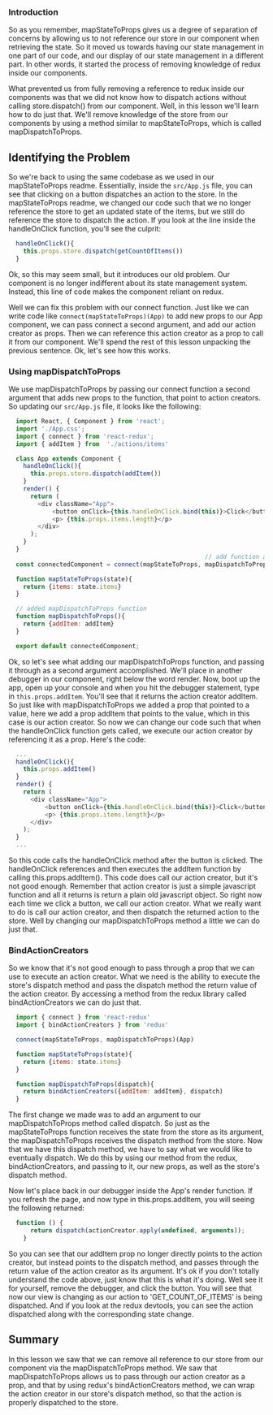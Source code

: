 ### Introduction

So as you remember, mapStateToProps gives us a degree of separation of concerns by allowing us to not reference our store in our component when retrieving the state.  So it moved us towards having our state management in one part of our code, and our display of our state management in a different part.  In other words, it started the process of removing knowledge of redux inside our components.  

What prevented us from fully removing a reference to redux inside our components was that we did not know how to dispatch actions without calling store.dispatch() from our component.  Well, in this lesson we'll learn how to do just that.  We'll remove knowledge of the store from our components by using a method similar to mapStateToProps, which is called mapDispatchToProps.

## Identifying the Problem

So we're back to using the same codebase as we used in our mapStateToProps readme.  Essentially, inside the `src/App.js` file, you can see that clicking on a button dispatches an action to the store.  In the mapStateToProps readme, we changed our code such that we no longer reference the store to get an updated state of the items, but we still do reference the store to dispatch the action.  If you look at the line inside the handleOnClick function, you'll see the culprit:

```javascript
  handleOnClick(){
    this.props.store.dispatch(getCountOfItems())
  }
```

Ok, so this may seem small, but it introduces our old problem.  Our component is no longer indifferent about its state management system.  Instead, this line of code makes the component reliant on redux.  

Well we can fix this problem with our connect function.  Just like we can write code like `connect(mapStateToProps)(App)` to add new props to our App component, we can pass connect a second argument, and add our action creator as props.  Then we can reference this action creator as a prop to call it from our component.  We'll spend the rest of this lesson unpacking the previous sentence.  Ok, let's see how this works.

### Using mapDispatchToProps

We use mapDispatchToProps by passing our connect function a second argument that adds new props to the function, that point to action creators.  So updating our `src/App.js` file, it looks like the following:

``` javascript
  import React, { Component } from 'react';
  import './App.css';
  import { connect } from 'react-redux';
  import { addItem } from  './actions/items'

  class App extends Component {
    handleOnClick(){
      this.props.store.dispatch(addItem())
    }
    render() {
      return (
        <div className="App">
            <button onClick={this.handleOnClick.bind(this)}>Click</button>
            <p> {this.props.items.length}</p>
        </div>
      );
    }
  }
                                                      // add function as second argument
  const connectedComponent = connect(mapStateToProps, mapDispatchToProps)(App)

  function mapStateToProps(state){
    return {items: state.items}
  }

  // added mapDispatchToProps function
  function mapDispatchToProps(){
    return {addItem: addItem}
  }

  export default connectedComponent;
```
Ok, so let's see what adding our mapDispatchToProps function, and passing it through as a second argument accomplished.  We'll place in another debugger in our component, right below the word render.  Now, boot up the app, open up your console and when you hit the debugger statement, type in `this.props.addItem`.  You'll see that it returns the action creator addItem.  So just like with mapDispatchToProps we added a prop that pointed to a value, here we add a prop addItem that points to the value, which in this case is our action creator.  So now we can change our code such that when the handleOnClick function gets called, we execute our action creator by referencing it as a prop.  Here's the code:

```javascript
  ...
  handleOnClick(){
    this.props.addItem()
  }
  render() {
    return (
      <div className="App">
          <button onClick={this.handleOnClick.bind(this)}>Click</button>
          <p> {this.props.items.length}</p>
      </div>
    );
  }
  ...
```

So this code calls the handleOnClick method after the button is clicked.  The handleOnClick references and then executes the addItem function by calling this.props.addItem().  This code does call our action creator, but it's not good enough.  Remember that action creator is just a simple javascript function and all it returns is return a plain old javascript object.  So right now each time we click a button, we call our action creator.  What we really want to do is call our action creator, and then dispatch the returned action to the store.  Well by changing our mapDispatchToProps method a little we can do just that.  

### BindActionCreators

So we know that it's not good enough to pass through a prop that we can use to execute an action creator.  What we need is the ability to execute the store's dispatch method and pass the dispatch method the return value of the action creator.  By accessing a method from the redux library called bindActionCreators we can do just that.  

```javascript
  import { connect } from 'react-redux'
  import { bindActionCreators } from 'redux'

  connect(mapStateToProps, mapDispatchToProps)(App)

  function mapStateToProps(state){
    return {items: state.items}
  }

  function mapDispatchToProps(dispatch){
    return bindActionCreators({addItem: addItem}, dispatch)
  }
```

The first change we made was to add an argument to our mapDispatchToProps method called dispatch.  So just as the mapStateToProps function receives the state from the store as its argument, the mapDispatchToProps receives the dispatch method from the store.  Now that we have this dispatch method, we have to say what we would like to eventually dispatch.  We do this by using our method from the redux, bindActionCreators, and passing to it, our new props, as well as the store's dispatch method.  

Now let's place back in our debugger inside the App's render function.  If you refresh the page, and now type in this.props.addItem, you will seeing the following returned:

```javascript
  function () {
      return dispatch(actionCreator.apply(undefined, arguments));
    }
```

So you can see that our addItem prop no longer directly points to the action creator, but instead points to the dispatch method, and passes through the return value of the action creator as its argument.  It's ok if you don't totally understand the code above, just know that this is what it's doing.  Well see it for yourself, remove the debugger, and click the button.  You will see that now our view is changing as our action to 'GET_COUNT_OF_ITEMS' is being dispatched.  And if you look at the redux devtools, you can see the action dispatched along with the corresponding state change.

## Summary

In this lesson we saw that we can remove all reference to our store from our component via the mapDispatchToProps method.  We saw that mapDispatchToProps allows us to pass through our action creator as a prop, and that by using redux's bindActionCreators method, we can wrap the action creator in our store's dispatch method, so that the action is properly dispatched to the store.

